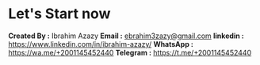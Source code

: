 # Let's Start now

**Created By :** Ibrahim Azazy
**Email :** ebrahim3zazy@gmail.com
**linkedin :** https://www.linkedin.com/in/ibrahim-azazy/
**WhatsApp :** https://wa.me/+2001145452440
**Telegram :** https://t.me/+2001145452440
